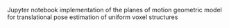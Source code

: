 Jupyter notebook implementation of the planes of motion geometric model for translational pose estimation of uniform voxel structures

